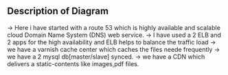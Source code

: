 ## Description of Diagram 

-> Here i have started with a route 53 which is highly available and scalable cloud Domain Name System (DNS) web service.
-> I have used a 2 ELB and 2 apps for the high availability and ELB helps to balance the traffic load 
-> we have a varnish cache center which caches the files neede frequently
-> we have a 2 mysql db[master/slave] synced.
-> we have a CDN which delivers a static-contents like images,pdf files.
